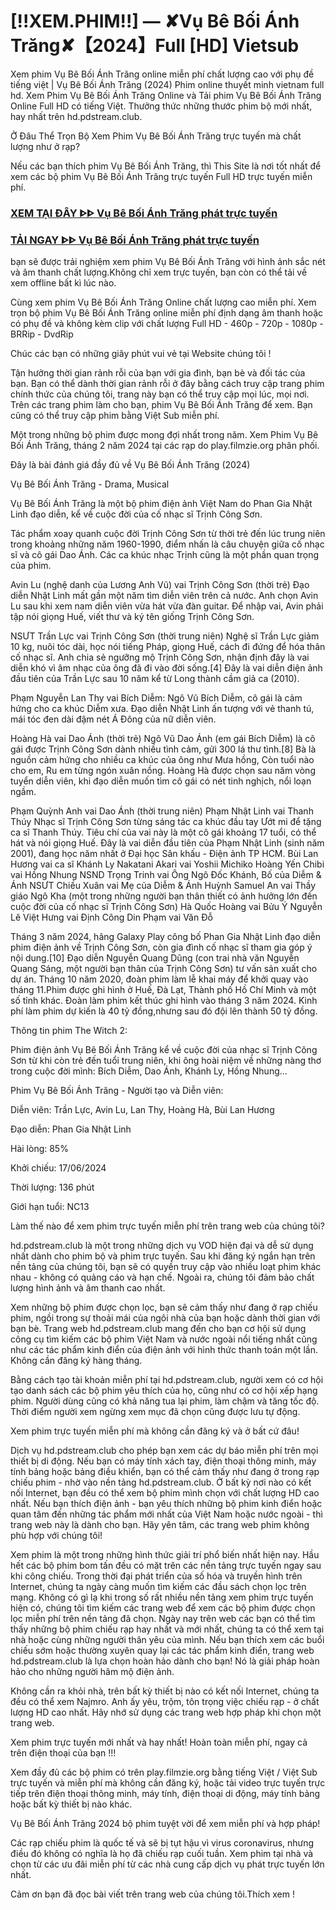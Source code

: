 # [!!XEM.PHIM!!] — ✘Vụ Bê Bối Ánh Trăng✘【2024】Full [HD] Vietsub
Xem phim Vụ Bê Bối Ánh Trăng online miễn phí chất lượng cao với phụ đề tiếng việt | Vụ Bê Bối Ánh Trăng (2024) Phim online thuyết minh vietnam full hd. Xem Phim Vụ Bê Bối Ánh Trăng Online và Tải phim Vụ Bê Bối Ánh Trăng Online Full HD có tiếng Việt. Thưởng thức những thước phim bộ mới nhất, hay nhất trên hd.pdstream.club.

Ở Đâu Thể Trọn Bộ Xem Phim Vụ Bê Bối Ánh Trăng trực tuyến mà chất lượng như ở rạp?

Nếu các bạn thích phim Vụ Bê Bối Ánh Trăng, thì This Site là nơi tốt nhất để xem các bộ phim Vụ Bê Bối Ánh Trăng trực tuyến Full HD trực tuyến miễn phí.


<div class="markdown-heading" dir="auto"><h3 tabindex="-1" class="heading-element" dir="auto"><a href="https://cutt.ly/Vejeadrp">XEM TẠI ĐÂY ᐈᐈ Vụ Bê Bối Ánh Trăng phát trực tuyến</a></h3></p>

<div class="markdown-heading" dir="auto"><h3 tabindex="-1" class="heading-element" dir="auto"><a href="https://cutt.ly/Vejeadrp">TẢI NGAY ᐈᐈ Vụ Bê Bối Ánh Trăng phát trực tuyến</a></h3></p>





bạn sẽ được trải nghiệm xem phim Vụ Bê Bối Ánh Trăng với hình ảnh sắc nét và âm thanh chất lượng.Không chỉ xem trực tuyến, bạn còn có thể tải về xem offline bất kì lúc nào.

Cùng xem phim Vụ Bê Bối Ánh Trăng Online chất lượng cao miễn phí. Xem trọn bộ phim Vụ Bê Bối Ánh Trăng online miễn phí định dạng âm thanh hoặc có phụ đề và không kèm clip với chất lượng Full HD - 460p - 720p - 1080p - BRRip - DvdRip

Chúc các bạn có những giây phút vui vẻ tại Website chúng tôi !


Tận hưởng thời gian rảnh rỗi của bạn với gia đình, bạn bè và đối tác của bạn. Bạn có thể dành thời gian rảnh rỗi ở đây bằng cách truy cập trang phim chính thức của chúng tôi, trang này bạn có thể truy cập mọi lúc, mọi nơi. Trên các trang phim làm cho bạn, phim Vụ Bê Bối Ánh Trăng để xem. Bạn cũng có thể truy cập phim bằng Việt Sub miễn phí.

Một trong những bộ phim được mong đợi nhất trong năm. Xem Phim Vụ Bê Bối Ánh Trăng, tháng 2 năm 2024 tại các rạp do play.filmzie.org phân phối.

Đây là bài đánh giá đầy đủ về Vụ Bê Bối Ánh Trăng (2024)

Vụ Bê Bối Ánh Trăng - Drama, Musical

Vụ Bê Bối Ánh Trăng là một bộ phim điện ảnh Việt Nam do Phan Gia Nhật Linh đạo diễn, kể về cuộc đời của cố nhạc sĩ Trịnh Công Sơn.

Tác phẩm xoay quanh cuộc đời Trịnh Công Sơn từ thời trẻ đến lúc trung niên trong khoảng những năm 1960-1990, điểm nhấn là câu chuyện giữa cố nhạc sĩ và cô gái Dao Ánh. Các ca khúc nhạc Trịnh cũng là một phần quan trọng của phim.

Avin Lu (nghệ danh của Lương Anh Vũ) vai Trịnh Công Sơn (thời trẻ) Đạo diễn Nhật Linh mất gần một năm tìm diễn viên trên cả nước. Anh chọn Avin Lu sau khi xem nam diễn viên vừa hát vừa đàn guitar. Để nhập vai, Avin phải tập nói giọng Huế, viết thư và ký tên giống Trịnh Công Sơn.


NSƯT Trần Lực vai Trịnh Công Sơn (thời trung niên) Nghệ sĩ Trần Lực giảm 10 kg, nuôi tóc dài, học nói tiếng Pháp, giọng Huế, cách đi đứng để hóa thân cố nhạc sĩ. Anh chia sẻ ngưỡng mộ Trịnh Công Sơn, nhận định đây là vai diễn khó vì âm nhạc của ông đã đi vào đời sống.[4] Đây là vai diễn điện ảnh đầu tiên của Trần Lực sau 10 năm kể từ Long thành cầm giả ca (2010).

Phạm Nguyễn Lan Thy vai Bích Diễm: Ngô Vũ Bích Diễm, cô gái là cảm hứng cho ca khúc Diễm xưa. Đạo diễn Nhật Linh ấn tượng với vẻ thanh tú, mái tóc đen dài đậm nét Á Đông của nữ diễn viên.

Hoàng Hà vai Dao Ánh (thời trẻ) Ngô Vũ Dao Ánh (em gái Bích Diễm) là cô gái được Trịnh Công Sơn dành nhiều tình cảm, gửi 300 lá thư tình.[8] Bà là nguồn cảm hứng cho nhiều ca khúc của ông như Mưa hồng, Còn tuổi nào cho em, Ru em từng ngón xuân nồng. Hoàng Hà được chọn sau năm vòng tuyển diễn viên, khi đạo diễn muốn tìm cô gái có nét tinh nghịch, nổi loạn ngầm.

Phạm Quỳnh Anh vai Dao Ánh (thời trung niên) Phạm Nhật Linh vai Thanh Thúy Nhạc sĩ Trịnh Công Sơn từng sáng tác ca khúc đầu tay Ướt mi để tặng ca sĩ Thanh Thúy. Tiêu chí của vai này là một cô gái khoảng 17 tuổi, có thể hát và nói giọng Huế. Đây là vai diễn đầu tiên của Phạm Nhật Linh (sinh năm 2001), đang học năm nhất ở Đại học Sân khấu - Điện ảnh TP HCM. Bùi Lan Hương vai ca sĩ Khánh Ly Nakatani Akari vai Yoshii Michiko Hoàng Yến Chibi vai Hồng Nhung NSND Trọng Trinh vai Ông Ngô Đốc Khánh, Bố của Diễm & Ánh NSƯT Chiều Xuân vai Mẹ của Diễm & Ánh Huỳnh Samuel An vai Thầy giáo Ngô Kha (một trong những người bạn thân thiết có ảnh hưởng lớn đến cuộc đời của cố nhạc sĩ Trịnh Công Sơn) Hà Quốc Hoàng vai Bửu Ý Nguyễn Lê Việt Hưng vai Định Công Din Phạm vai Văn Đỗ


Tháng 3 năm 2024, hãng Galaxy Play công bố Phan Gia Nhật Linh đạo diễn phim điện ảnh về Trịnh Công Sơn, còn gia đình cố nhạc sĩ tham gia góp ý nội dung.[10] Đạo diễn Nguyễn Quang Dũng (con trai nhà văn Nguyễn Quang Sáng, một người bạn thân của Trịnh Công Sơn) tư vấn sản xuất cho dự án. Tháng 10 năm 2020, đoàn phim làm lễ khai máy để khởi quay vào tháng 11.Phim được ghi hình ở Huế, Đà Lạt, Thành phố Hồ Chí Minh và một số tỉnh khác. Đoàn làm phim kết thúc ghi hình vào tháng 3 năm 2024. Kinh phí làm phim dự kiến là 40 tỷ đồng,nhưng sau đó đội lên thành 50 tỷ đồng.

Thông tin phim The Witch 2:

Phim điện ảnh Vụ Bê Bối Ánh Trăng kể về cuộc đời của nhạc sĩ Trịnh Công Sơn từ khi còn trẻ đến tuổi trung niên, khi ông hoài niệm về những nàng thơ trong cuộc đời mình: Bích Diễm, Dao Ánh, Khánh Ly, Hồng Nhung...

Phim Vụ Bê Bối Ánh Trăng - Người tạo và Diễn viên:

Diễn viên: Trần Lực, Avin Lu, Lan Thy, Hoàng Hà, Bùi Lan Hương

Đạo diễn: Phan Gia Nhật Linh

Hài lòng: 85%

Khởi chiếu: 17/06/2024

Thời lượng: 136 phút

Giới hạn tuổi: NC13

Làm thế nào để xem phim trực tuyến miễn phí trên trang web của chúng tôi?

hd.pdstream.club là một trong những dịch vụ VOD hiện đại và dễ sử dụng nhất dành cho phim bộ và phim trực tuyến. Sau khi đăng ký ngắn hạn trên nền tảng của chúng tôi, bạn sẽ có quyền truy cập vào nhiều loạt phim khác nhau - không có quảng cáo và hạn chế. Ngoài ra, chúng tôi đảm bảo chất lượng hình ảnh và âm thanh cao nhất.

Xem những bộ phim được chọn lọc, bạn sẽ cảm thấy như đang ở rạp chiếu phim, ngồi trong sự thoải mái của ngôi nhà của bạn hoặc dành thời gian với bạn bè. Trang web hd.pdstream.club mang đến cho bạn cơ hội sử dụng công cụ tìm kiếm các bộ phim Việt Nam và nước ngoài nổi tiếng nhất cũng như các tác phẩm kinh điển của điện ảnh với hình thức thanh toán một lần. Không cần đăng ký hàng tháng.

Bằng cách tạo tài khoản miễn phí tại hd.pdstream.club, người xem có cơ hội tạo danh sách các bộ phim yêu thích của họ, cũng như có cơ hội xếp hạng phim. Người dùng cũng có khả năng tua lại phim, làm chậm và tăng tốc độ. Thời điểm người xem ngừng xem mục đã chọn cũng được lưu tự động.


Xem phim trực tuyến miễn phí mà không cần đăng ký và ở bất cứ đâu!

Dịch vụ hd.pdstream.club cho phép bạn xem các dự báo miễn phí trên mọi thiết bị di động. Nếu bạn có máy tính xách tay, điện thoại thông minh, máy tính bảng hoặc bảng điều khiển, bạn có thể cảm thấy như đang ở trong rạp chiếu phim - nhờ vào nền tảng hd.pdstream.club. Ở bất kỳ nơi nào có kết nối Internet, bạn đều có thể xem bộ phim mình chọn với chất lượng HD cao nhất. Nếu bạn thích điện ảnh - bạn yêu thích những bộ phim kinh điển hoặc quan tâm đến những tác phẩm mới nhất của Việt Nam hoặc nước ngoài - thì trang web này là dành cho bạn. Hãy yên tâm, các trang web phim không phù hợp với chúng tôi!

Xem phim là một trong những hình thức giải trí phổ biến nhất hiện nay. Hầu hết các bộ phim bom tấn đều có mặt trên các nền tảng trực tuyến ngay sau khi công chiếu. Trong thời đại phát triển của số hóa và truyền hình trên Internet, chúng ta ngày càng muốn tìm kiếm các đầu sách chọn lọc trên mạng. Không có gì lạ khi trong số rất nhiều nền tảng xem phim trực tuyến hiện có, chúng tôi tìm kiếm các trang web để xem các bộ phim được chọn lọc miễn phí trên nền tảng đã chọn. Ngày nay trên web các bạn có thể tìm thấy những bộ phim chiếu rạp hay nhất và mới nhất, chúng ta có thể xem tại nhà hoặc cùng những người thân yêu của mình. Nếu bạn thích xem các buổi chiếu sớm hoặc thường xuyên quay lại các tác phẩm kinh điển, trang web hd.pdstream.club là lựa chọn hoàn hảo dành cho bạn! Nó là giải pháp hoàn hảo cho những người hâm mộ điện ảnh.

Không cần ra khỏi nhà, trên bất kỳ thiết bị nào có kết nối Internet, chúng ta đều có thể xem Najmro. Anh ấy yêu, trộm, tôn trọng việc chiếu rạp - ở chất lượng HD cao nhất. Hãy nhớ sử dụng các trang web hợp pháp khi chọn một trang web.

Xem phim trực tuyến mới nhất và hay nhất! Hoàn toàn miễn phí, ngay cả trên điện thoại của bạn !!!

Xem đầy đủ các bộ phim có trên play.filmzie.org bằng tiếng Việt / Việt Sub trực tuyến và miễn phí mà không cần đăng ký, hoặc tải video trực tuyến trực tiếp trên điện thoại thông minh, máy tính, điện thoại di động, máy tính bảng hoặc bất kỳ thiết bị nào khác.

Vụ Bê Bối Ánh Trăng 2024 bộ phim tuyệt vời để xem miễn phí và hợp pháp!

Các rạp chiếu phim là quốc tế và sẽ bị tụt hậu vì virus coronavirus, nhưng điều đó không có nghĩa là họ đã chiếu rạp cuối tuần. Xem phim tại nhà và chọn từ các ưu đãi miễn phí từ các nhà cung cấp dịch vụ phát trực tuyến lớn nhất.

Cảm ơn bạn đã đọc bài viết trên trang web của chúng tôi.Thích xem !
